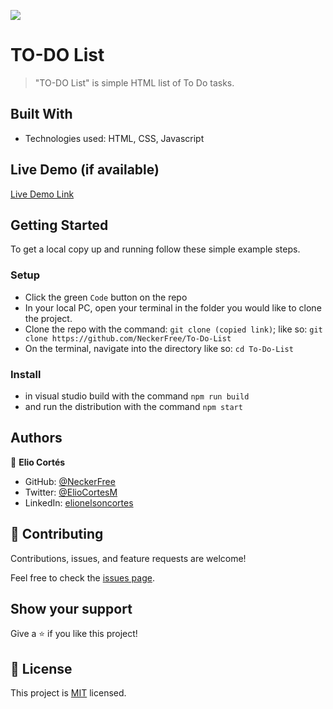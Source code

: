 ![](https://img.shields.io/badge/Microverse-blueviolet)

# TO-DO List


> "TO-DO List" is simple HTML list of To Do tasks.


## Built With

- Technologies used: HTML, CSS, Javascript

## Live Demo (if available)

[Live Demo Link](https://neckerfree.github.io/To-Do-List/dist/index.html)


## Getting Started

To get a local copy up and running follow these simple example steps.

### Setup
- Click the green `Code` button on the repo
- In your local PC, open your terminal in the folder you would like to clone the project.
- Clone the repo with the command: `git clone (copied link)`; like so: `git clone https://github.com/NeckerFree/To-Do-List`
- On the terminal, navigate into the directory like so: `cd To-Do-List`

### Install
- in visual studio build with the command `npm run build` 
- and run the distribution with the command `npm start`

## Authors

👤 **Elio Cortés**

- GitHub: [@NeckerFree](https://github.com/NeckerFree)
- Twitter: [@ElioCortesM](https://twitter.com/ElioCortesM)
- LinkedIn: [elionelsoncortes](https://www.linkedin.com/in/elionelsoncortes/)

## 🤝 Contributing

Contributions, issues, and feature requests are welcome!

Feel free to check the [issues page](https://github.com/NeckerFree/To-Do-List/issues).

## Show your support

Give a ⭐️ if you like this project!

## 📝 License

This project is [MIT](./MIT.md) licensed.
